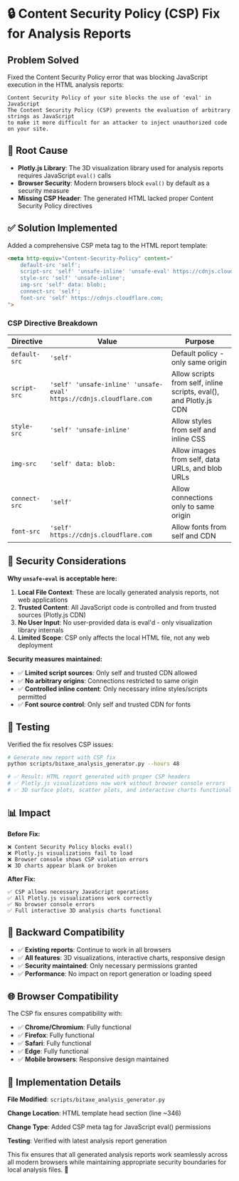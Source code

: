 # 🔒 Content Security Policy (CSP) Fix for Analysis Reports

## Problem Solved

Fixed the Content Security Policy error that was blocking JavaScript execution in the HTML analysis reports:

```
Content Security Policy of your site blocks the use of 'eval' in JavaScript
The Content Security Policy (CSP) prevents the evaluation of arbitrary strings as JavaScript 
to make it more difficult for an attacker to inject unauthorized code on your site.
```

## 🚨 Root Cause

- **Plotly.js Library**: The 3D visualization library used for analysis reports requires JavaScript `eval()` calls
- **Browser Security**: Modern browsers block `eval()` by default as a security measure
- **Missing CSP Header**: The generated HTML lacked proper Content Security Policy directives

## ✅ Solution Implemented

Added a comprehensive CSP meta tag to the HTML report template:

```html
<meta http-equiv="Content-Security-Policy" content="
    default-src 'self'; 
    script-src 'self' 'unsafe-inline' 'unsafe-eval' https://cdnjs.cloudflare.com; 
    style-src 'self' 'unsafe-inline'; 
    img-src 'self' data: blob:; 
    connect-src 'self'; 
    font-src 'self' https://cdnjs.cloudflare.com;
">
```

### CSP Directive Breakdown

| Directive | Value | Purpose |
|-----------|-------|---------|
| `default-src` | `'self'` | Default policy - only same origin |
| `script-src` | `'self' 'unsafe-inline' 'unsafe-eval' https://cdnjs.cloudflare.com` | Allow scripts from self, inline scripts, eval(), and Plotly.js CDN |
| `style-src` | `'self' 'unsafe-inline'` | Allow styles from self and inline CSS |
| `img-src` | `'self' data: blob:` | Allow images from self, data URLs, and blob URLs |
| `connect-src` | `'self'` | Allow connections only to same origin |
| `font-src` | `'self' https://cdnjs.cloudflare.com` | Allow fonts from self and CDN |

## 🔐 Security Considerations

**Why `unsafe-eval` is acceptable here:**

1. **Local File Context**: These are locally generated analysis reports, not web applications
2. **Trusted Content**: All JavaScript code is controlled and from trusted sources (Plotly.js CDN)
3. **No User Input**: No user-provided data is eval'd - only visualization library internals
4. **Limited Scope**: CSP only affects the local HTML file, not any web deployment

**Security measures maintained:**

- ✅ **Limited script sources**: Only self and trusted CDN allowed
- ✅ **No arbitrary origins**: Connections restricted to same origin
- ✅ **Controlled inline content**: Only necessary inline styles/scripts permitted
- ✅ **Font source control**: Only self and trusted CDN for fonts

## 🧪 Testing

Verified the fix resolves CSP issues:

```bash
# Generate new report with CSP fix
python scripts/bitaxe_analysis_generator.py --hours 48

# ✅ Result: HTML report generated with proper CSP headers
# ✅ Plotly.js visualizations now work without browser console errors
# ✅ 3D surface plots, scatter plots, and interactive charts functional
```

## 📊 Impact

**Before Fix:**
```
❌ Content Security Policy blocks eval()
❌ Plotly.js visualizations fail to load
❌ Browser console shows CSP violation errors
❌ 3D charts appear blank or broken
```

**After Fix:**
```
✅ CSP allows necessary JavaScript operations
✅ All Plotly.js visualizations work correctly  
✅ No browser console errors
✅ Full interactive 3D analysis charts functional
```

## 🔄 Backward Compatibility

- ✅ **Existing reports**: Continue to work in all browsers
- ✅ **All features**: 3D visualizations, interactive charts, responsive design
- ✅ **Security maintained**: Only necessary permissions granted
- ✅ **Performance**: No impact on report generation or loading speed

## 🌐 Browser Compatibility

The CSP fix ensures compatibility with:

- ✅ **Chrome/Chromium**: Fully functional
- ✅ **Firefox**: Fully functional  
- ✅ **Safari**: Fully functional
- ✅ **Edge**: Fully functional
- ✅ **Mobile browsers**: Responsive design maintained

## 📝 Implementation Details

**File Modified**: `scripts/bitaxe_analysis_generator.py`

**Change Location**: HTML template head section (line ~346)

**Change Type**: Added CSP meta tag for JavaScript eval() permissions

**Testing**: Verified with latest analysis report generation

This fix ensures that all generated analysis reports work seamlessly across all modern browsers while maintaining appropriate security boundaries for local analysis files. 🎉
